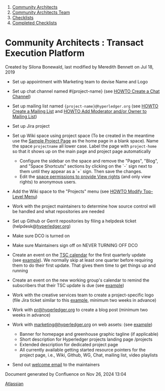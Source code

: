 1. [Community Architects](index.html)
2. [Community Architects Team](Community-Architects-Team_20545564.html)
3. [Checklists](Checklists_20560801.html)
4. [Completed Checklists](Completed-Checklists_20560928.html)

# Community Architects : Transact Execution Platform

Created by Silona Bonewald, last modified by Meredith Bennett on Jul 18, 2019

- Set up appointment with Marketing team to devise Name and Logo
  
- Set up chat channel named #{project-name} (see [HOWTO Create a Chat Channel](https://wiki.hyperledger.org/display/tools/Create+a+Chat+Channel))
- Set up mailing list named `{project-name}@hyperledger.org` (see [HOWTO Create a Mailing List](https://wiki.hyperledger.org/display/tools/Create+a+Mailing+List) and [HOWTO Add Moderator and/or Owner to Mailing List](https://lf-hyperledger.atlassian.net/wiki/pages/viewpage.action?pageId=20548258))
- Set up Jira project
- Set up Wiki space using project space (To be created in the meantime use the [Sample Project Page](https://wiki.hyperledger.org/display/tools/Sample+Project+Page) as the home page in a blank space). Name the space `projectname` all lower case. Label the page with `project-home` so that it shows up on the main page and project page automatically
  
  - Configure the sidebar on the space and remove the "Pages", "Blog", and "Space Shortcuts" sections by clicking on the \`-\` sign next to them until they appear as a \`+\` sign. Then save the changes.
  - Edit the [space permissions to provide View rights](https://wiki.hyperledger.org/display/tools/Set+Space+Permissions+for+Anon+to+read+only) (and only view rights) to anonymous users.
- Add the Wiki space to the "Projects" menu (see [HOWTO Modify Top-Level Menu](https://wiki.hyperledger.org/display/tools/Modify+Top-Level+Menu))
- Work with the project maintainers to determine how source control will be handled and what repositories are needed
- Set up Github or Gerrit repositories by filing a helpdesk ticket (helpdesk@[hyperledger.org](http://hyperledger.org))
- Make sure DCO is turned on
- Make sure Maintainers sign off on NEVER TURNING OFF DCO
- Create an event on the [TSC calendar](https://lists.hyperledger.org/g/tsc/calendar) for the first quarterly update (see [example](https://lists.hyperledger.org/g/tsc/addevent?eventid=352412&repeatid=0&calstart=2018-12-06)). We normally skip at least one quarter before requiring them to do their first update. That gives them time to get things up and running
- Create an event on the new working group's calendar to remind the subscribers that their TSC update is due (see [example](https://lists.hyperledger.org/g/explorer/addevent?eventid=352423&repeatid=0&calstart=2018-12-06))
- Work with the creative services team to create a project-specific logo (file Jira ticket similar to this [example](https://jira.linuxfoundation.org/browse/LP-4327), minimum two weeks in advance)
- Work with [pr@hyperledger.org](mailto:pr@hyperledger.org) to create a blog post (minimum two weeks in advance)
- Work with [marketing@hyperledger.org](mailto:marketing@hyperledger.org) on web assets: (see [example](https://docs.google.com/document/d/1T3GcfzLXY1PNi6sgXpPDufWlpqGzIFHjg4ejdoVnVbE/edit))
  
  - Banner for homepage and greenhouse graphic tagline (if applicable)
  - Short description for Hyperledger projects landing page /projects
  - Extended description for dedicated project page
  - All currently available getting started resource pointers for the project page, i.e., Wiki, Github, WG, Chat, mailing list, video playlists
- Send out [welcome email](https://docs.google.com/document/d/1T3GcfzLXY1PNi6sgXpPDufWlpqGzIFHjg4ejdoVnVbE/edit) to the maintainers

Document generated by Confluence on Nov 26, 2024 13:04

[Atlassian](http://www.atlassian.com/)
